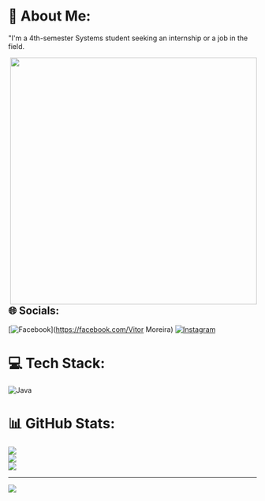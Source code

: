 # 💫 About Me:
"I'm a 4th-semester Systems student seeking an internship or a job in the field.

<img align= 'right' src="https://media2.giphy.com/media/v1.Y2lkPTc5MGI3NjExYmN0a2d0ZjZwdHQ5MnQxNG91ZGhwaXk0bTF5YW41eHpvdGMyZGZidSZlcD12MV9pbnRlcm5hbF9naWZfYnlfaWQmY3Q9cw/50EDybcf4H0q0HO9Wz/giphy.gif"
width="500">


## 🌐 Socials:
[![Facebook](https://img.shields.io/badge/Facebook-%231877F2.svg?logo=Facebook&logoColor=white)](https://facebook.com/Vitor Moreira) [![Instagram](https://img.shields.io/badge/Instagram-%23E4405F.svg?logo=Instagram&logoColor=white)](https://instagram.com/@vitor__sorvete) 

# 💻 Tech Stack:
![Java](https://img.shields.io/badge/java-%23ED8B00.svg?style=flat&logo=openjdk&logoColor=white)
# 📊 GitHub Stats:
![](https://github-readme-stats.vercel.app/api?username=VitorSorvete&theme=buefy&hide_border=false&include_all_commits=false&count_private=false)<br/>
![](https://github-readme-streak-stats.herokuapp.com/?user=VitorSorvete&theme=buefy&hide_border=false)<br/>
![](https://github-readme-stats.vercel.app/api/top-langs/?username=VitorSorvete&theme=buefy&hide_border=false&include_all_commits=false&count_private=false&layout=compact)

---
[![](https://visitcount.itsvg.in/api?id=VitorSorvete&icon=0&color=0)](https://visitcount.itsvg.in)
